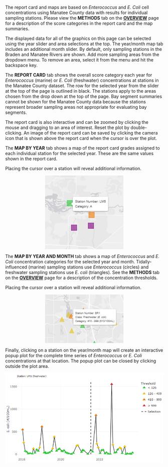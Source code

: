 The report card and maps are based on *Enterococcus* and *E. Coli* cell concentrations using Manatee County data with results for individual sampling stations. Please view the __METHODS__ tab on the [__OVERVIEW__](#overview) page for a description of the score categories in the report card and the map summaries. 

The displayed data for all of the graphics on this page can be selected using the year slider and area selections at the top.  The year/month map tab includes an additional month slider. By default, only sampling stations in the Braden and Manatee Rivers are shown. Add more sampling areas from the dropdown menu. To remove an area, select it from the menu and hit the backspace key.

The __REPORT CARD__ tab shows the overall score category each year for *Enterococcus* (marine) or *E. Coli* (freshwater) concentrations at stations in the Manatee County dataset.  The row for the selected year from the slider at the top of the page is outlined in black. The stations apply to the areas chosen from the drop down at the top of the page. Bay segment summaries cannot be shown for the Manatee County data because the stations represent broader sampling areas not appropriate for evaluating bay segments.

The report card is also interactive and can be zoomed by clicking the mouse and dragging to an area of interest.  Reset the plot by double-clicking.  An image of the report card can be saved by clicking the camera icon that is shown above the report card when the cursor is over the plot. 

The __MAP BY YEAR__ tab shows a map of the report card grades assigned to each individual station for the selected year. These are the same values shown in the report card.

Placing the cursor over a station will reveal additional information. 

<img src='mancoyrmapex.png' style='width: 250px; display: block; margin: 0 auto;'>  

The __MAP BY YEAR AND MONTH__ tab shows a map of *Enterococcus* and *E. Coli* concentration categories for the selected year and month. Tidally-influenced (marine) sampling stations use *Enterococcus* (circles) and freshwater sampling stations use *E. coli* (triangles). See the __METHODS__ tab on the [__OVERVIEW__](#overview) page for a description of the concentration thresholds.

Placing the cursor over a station will reveal additional information. 

<img src='mancoyrmomapex.png' style='width: 250px; display: block; margin: 0 auto;'>   

Finally, clicking on a station on the year/month map will create an interactive popup plot for the complete time series of *Enterococcus* or *E. Coli* concentrations at that location. The popup plot can be closed by clicking outside the plot area.

<img src='mancomodalex.png' style='width: 550px; display: block; margin: 0 auto;'> 